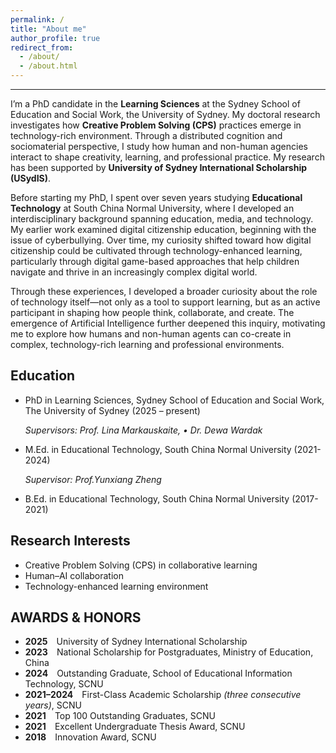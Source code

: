 ```yaml
---
permalink: /
title: "About me"
author_profile: true
redirect_from: 
  - /about/
  - /about.html
---
```

 
------
I’m a PhD candidate in the **Learning Sciences** at the Sydney School of Education and Social Work, the University of Sydney. My doctoral research investigates how **Creative Problem Solving (CPS)** practices emerge in technology-rich environment. Through a distributed cognition and sociomaterial perspective, I study how human and non-human agencies interact to shape creativity, learning, and professional practice. My research has been supported by **University of Sydney International Scholarship (USydIS)**.

Before starting my PhD, I spent over seven years studying **Educational Technology** at South China Normal University, where I developed an interdisciplinary background spanning education, media, and technology. My earlier work examined digital citizenship education, beginning with the issue of cyberbullying. Over time, my curiosity shifted toward how digital citizenship could be cultivated through technology-enhanced learning, particularly through digital game-based approaches that help children navigate and thrive in an increasingly complex digital world.

Through these experiences, I developed a broader curiosity about the role of technology itself—not only as a tool to support learning, but as an active participant in shaping how people think, collaborate, and create. The emergence of Artificial Intelligence further deepened this inquiry, motivating me to explore how humans and non-human agents can co-create in complex, technology-rich learning and professional environments.

Education
------
- PhD in Learning Sciences, Sydney School of Education and Social Work, The University of Sydney (2025 – present)

  _Supervisors: Prof. Lina Markauskaite, •	Dr. Dewa Wardak_

- M.Ed. in Educational Technology, South China Normal University (2021-2024)

  _Supervisor: Prof.Yunxiang Zheng_
  
- B.Ed. in Educational Technology, South China Normal University (2017-2021)

Research Interests
------
- Creative Problem Solving (CPS) in collaborative learning
- Human–AI collaboration
- Technology-enhanced learning environment

AWARDS & HONORS
------
- **2025** University of Sydney International Scholarship
- **2023** National Scholarship for Postgraduates, Ministry of Education, China
- **2024** Outstanding Graduate, School of Educational Information Technology, SCNU
- **2021–2024** First-Class Academic Scholarship _(three consecutive years)_, SCNU
- **2021** Top 100 Outstanding Graduates, SCNU
- **2021** Excellent Undergraduate Thesis Award, SCNU
- **2018** Innovation Award, SCNU


